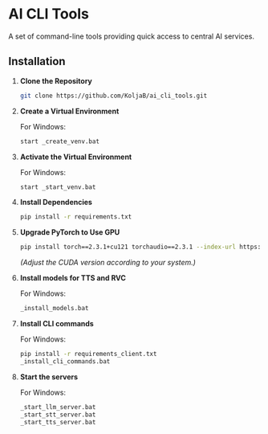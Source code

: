 # AI CLI Tools

A set of command-line tools providing quick access to central AI services.

## Installation

1. **Clone the Repository**

   ```bash
   git clone https://github.com/KoljaB/ai_cli_tools.git
   ```

2. **Create a Virtual Environment**

   For Windows:

   ```bash
   start _create_venv.bat
   ```

3. **Activate the Virtual Environment**

   For Windows:

   ```bash
   start _start_venv.bat
   ```

4. **Install Dependencies**

   ```bash
   pip install -r requirements.txt
   ```

5. **Upgrade PyTorch to Use GPU**

   ```bash
   pip install torch==2.3.1+cu121 torchaudio==2.3.1 --index-url https://download.pytorch.org/whl/cu121
   ```
   *(Adjust the CUDA version according to your system.)*

6. **Install models for TTS and RVC**

   For Windows:

   ```bash
   _install_models.bat
   ```

7. **Install CLI commands**

   For Windows:

   ```bash
   pip install -r requirements_client.txt
   _install_cli_commands.bat
   ```

8. **Start the servers**

   For Windows:

   ```bash
   _start_llm_server.bat
   _start_stt_server.bat
   _start_tts_server.bat
   ```
